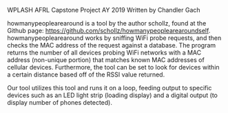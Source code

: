 WPLASH
AFRL Capstone Project
AY 2019
Written by Chandler Gach


howmanypeoplearearound is a tool by the author schollz, found at the
Github page: https://github.com/schollz/howmanypeoplearearoundself.
howmanypeoplearearound works by sniffing WiFi probe requests, and then
checks the MAC address of the request against a database. The program
returns the number of all devices probing WiFi networks with a MAC
address (non-unique portion) that matches known MAC addresses of cellular
devices.  Furthermore, the tool can be set to look for devices within a
certain distance based off of the RSSI value returned.

Our tool utilizes this tool and runs it on a loop, feeding output to
specific devices such as an LED light strip (loading display) and a digital
output (to display number of phones detected).
